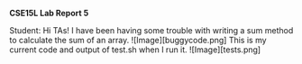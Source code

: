 **CSE15L Lab Report 5**

Student:
Hi TAs! I have been having some trouble with writing a sum method to calculate the sum of an array. 
![Image][buggycode.png]
This is my current code and output of test.sh when I run it.
![Image][tests.png]
